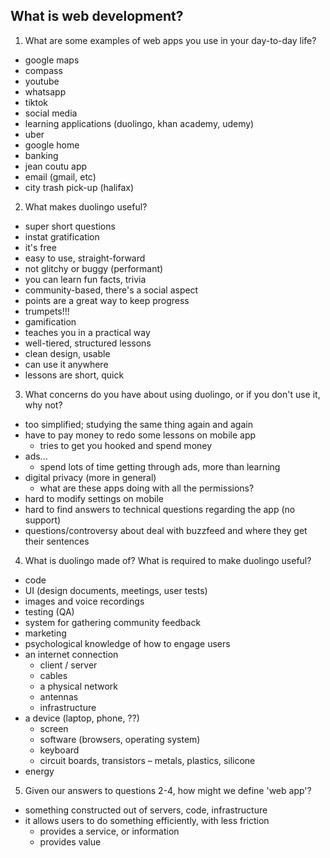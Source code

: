 
## What is web development?

1. What are some examples of web apps you use in your day-to-day life?

- google maps
- compass
- youtube
- whatsapp
- tiktok
- social media
- learning applications (duolingo, khan academy, udemy)
- uber
- google home
- banking
- jean coutu app
- email (gmail, etc)
- city trash pick-up (halifax)






















2. What makes duolingo useful?

- super short questions
- instat gratification
- it's free
- easy to use, straight-forward
- not glitchy or buggy (performant)
- you can learn fun facts, trivia
- community-based, there's a social aspect
- points are a great way to keep progress
- trumpets!!!
- gamification
- teaches you in a practical way
- well-tiered, structured lessons
- clean design, usable
- can use it anywhere
- lessons are short, quick
























3. What concerns do you have about using duolingo, or if you don't use
   it, why not?

- too simplified; studying the same thing again and again
- have to pay money to redo some lessons on mobile app
    - tries to get you hooked and spend money
- ads...
    - spend lots of time getting through ads, more than learning
- digital privacy (more in general)
    - what are these apps doing with all the permissions?
- hard to modify settings on mobile
- hard to find answers to technical questions regarding the app (no support)
- questions/controversy about deal with buzzfeed and where they get their
  sentences





























4. What is duolingo made of? What is required to make duolingo useful?

- code
- UI (design documents, meetings, user tests)
- images and voice recordings
- testing (QA)
- system for gathering community feedback
- marketing
- psychological knowledge of how to engage users
- an internet connection
    - client / server
    - cables
    - a physical network
    - antennas
    - infrastructure
- a device (laptop, phone, ??)
    - screen
    - software (browsers, operating system)
    - keyboard
    - circuit boards, transistors – metals, plastics, silicone
- energy





























5. Given our answers to questions 2-4, how might we define 'web app'?

- something constructed out of servers, code, infrastructure
- it allows users to do something efficiently, with less friction
    - provides a service, or information
    - provides value

